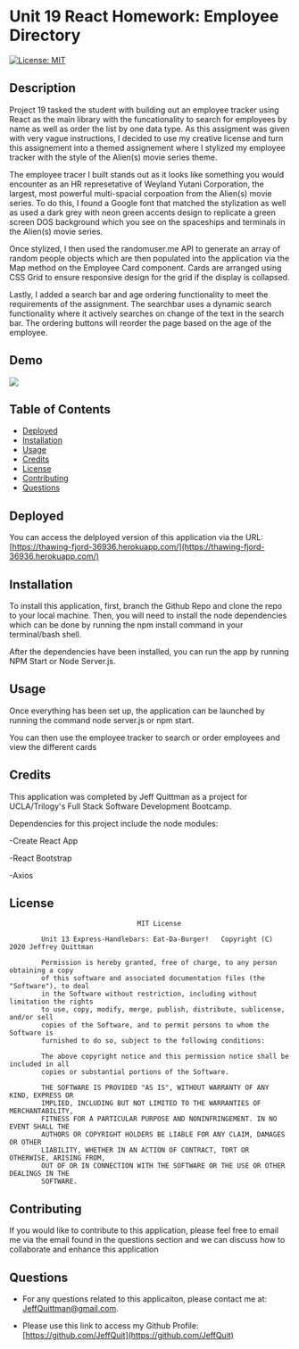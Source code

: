 # Unit 19 React Homework: Employee Directory

[![License: MIT](https://img.shields.io/badge/License-MIT-yellow.svg)](https://opensource.org/licenses/MIT)

## Description

Project 19 tasked the student with building out an employee tracker using React as the main library with the funcationality to search for employees by name as well as order the list by one data type. As this assigment was given with very vague instructions, I decided to use my creative license and
turn this assignement into a themed assignement where I stylized my employee tracker with the style of the Alien(s) movie series theme.

The employee tracer I built stands out as it looks like something you would encounter as an HR represetative of Weyland Yutani Corporation, the largest, most powerful multi-spacial corpoation from the Alien(s) movie series. To do this, I found a Google font that matched the stylization as well as
used a dark grey with neon green accents design to replicate a green screen DOS background which you see on the spaceships and terminals in the Alien(s) movie series.

Once stylized, I then used the randomuser.me API to generate an array of random people objects which are then populated into the application via the Map method on the Employee Card component. Cards are arranged using CSS Grid to ensure responsive design for the grid if the display is collapsed.

Lastly, I added a search bar and age ordering functionality to meet the requirements of the assignment. The searchbar uses a dynamic search functionality where it actively searches on change of the text in the search bar. The ordering buttons will reorder the page based on the age of the employee.

## Demo

<img src="/ReadMeImg/Gif1.gif?raw=true">

## Table of Contents

-   [Deployed](#deployed)
-   [Installation](#installation)
-   [Usage](#usage)
-   [Credits](#credits)
-   [License](#license)
-   [Contributing](#contributing)
-   [Questions](#questions)

## Deployed

You can access the delployed version of this application via the URL: [https://thawing-fjord-36936.herokuapp.com/](https://thawing-fjord-36936.herokuapp.com/)

## Installation

To install this application, first, branch the Github Repo and clone the repo to your local machine. Then, you will need to install the node dependencies which can be done by running the npm install command in your terminal/bash shell.

After the dependencies have been installed, you can run the app by running NPM Start or Node Server.js.

## Usage

Once everything has been set up, the application can be launched by running the command node server.js or npm start.

You can then use the employee tracker to search or order employees and view the different cards

## Credits

This application was completed by Jeff Quittman as a project for UCLA/Trilogy's Full Stack Software Development Bootcamp.

Dependencies for this project include the node modules:

-Create React App

-React Bootstrap

-Axios

## License

    								MIT License

    		Unit 13 Express-Handlebars: Eat-Da-Burger!   Copyright (C) 2020 Jeffrey Quittman

    		Permission is hereby granted, free of charge, to any person obtaining a copy
    		of this software and associated documentation files (the "Software"), to deal
    		in the Software without restriction, including without limitation the rights
    		to use, copy, modify, merge, publish, distribute, sublicense, and/or sell
    		copies of the Software, and to permit persons to whom the Software is
    		furnished to do so, subject to the following conditions:

    		The above copyright notice and this permission notice shall be included in all
    		copies or substantial portions of the Software.

    		THE SOFTWARE IS PROVIDED "AS IS", WITHOUT WARRANTY OF ANY KIND, EXPRESS OR
    		IMPLIED, INCLUDING BUT NOT LIMITED TO THE WARRANTIES OF MERCHANTABILITY,
    		FITNESS FOR A PARTICULAR PURPOSE AND NONINFRINGEMENT. IN NO EVENT SHALL THE
    		AUTHORS OR COPYRIGHT HOLDERS BE LIABLE FOR ANY CLAIM, DAMAGES OR OTHER
    		LIABILITY, WHETHER IN AN ACTION OF CONTRACT, TORT OR OTHERWISE, ARISING FROM,
    		OUT OF OR IN CONNECTION WITH THE SOFTWARE OR THE USE OR OTHER DEALINGS IN THE
    		SOFTWARE.

## Contributing

If you would like to contribute to this application, please feel free to email me via the email found in the questions section and we can discuss how to collaborate and enhance this application

## Questions

-   For any questions related to this applicaiton, please contact me at: JeffQuittman@gmail.com.

-   Please use this link to access my Github Profile: [https://github.com/JeffQuit](https://github.com/JeffQuit)
